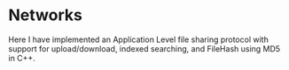 Networks
========

Here I have implemented an Application Level file sharing protocol with support for upload/download, indexed searching, and FileHash using MD5 in C++.	

